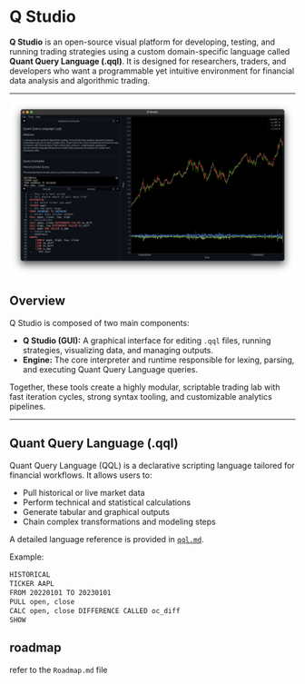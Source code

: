 # Q Studio

**Q Studio** is an open-source visual platform for developing, testing, and running trading strategies using a custom domain-specific language called **Quant Query Language (.qql)**. It is designed for researchers, traders, and developers who want a programmable yet intuitive environment for financial data analysis and algorithmic trading.

---

![Q Studio Screenshot](screenshots/qstudio.png)

## Overview

Q Studio is composed of two main components:

- **Q Studio (GUI):** A graphical interface for editing `.qql` files, running strategies, visualizing data, and managing outputs.
- **Engine:** The core interpreter and runtime responsible for lexing, parsing, and executing Quant Query Language queries.

Together, these tools create a highly modular, scriptable trading lab with fast iteration cycles, strong syntax tooling, and customizable analytics pipelines.

---

## Quant Query Language (.qql)

Quant Query Language (QQL) is a declarative scripting language tailored for financial workflows. It allows users to:
- Pull historical or live market data
- Perform technical and statistical calculations
- Generate tabular and graphical outputs
- Chain complex transformations and modeling steps

A detailed language reference is provided in [`qql.md`](./qql.md).

Example:

```qql
HISTORICAL
TICKER AAPL
FROM 20220101 TO 20230101
PULL open, close
CALC open, close DIFFERENCE CALLED oc_diff
SHOW
```

## roadmap
refer to the `Roadmap.md` file